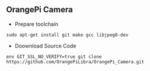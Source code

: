 OrangePi Camera
-------------------------------------------------

* Prepare toolchain
```
sudo apt-get install git make gcc libjpeg8-dev
```

* Doownload Source Code
```
env GIT_SSL_NO_VERIFY=true git clone https://github.com/OrangePiLibra/OrangePi_Camera.git
```

